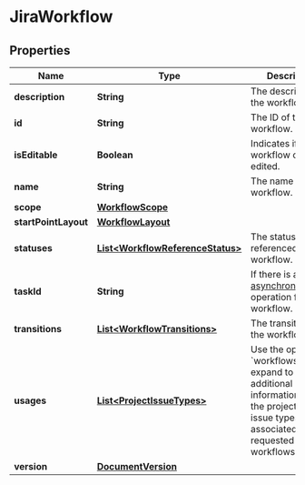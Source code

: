 # JiraWorkflow

## Properties
Name | Type | Description | Notes
------------ | ------------- | ------------- | -------------
**description** | **String** | The description of the workflow. |  [optional]
**id** | **String** | The ID of the workflow. |  [optional]
**isEditable** | **Boolean** | Indicates if the workflow can be edited. |  [optional]
**name** | **String** | The name of the workflow. |  [optional]
**scope** | [**WorkflowScope**](WorkflowScope.md) |  |  [optional]
**startPointLayout** | [**WorkflowLayout**](WorkflowLayout.md) |  |  [optional]
**statuses** | [**List&lt;WorkflowReferenceStatus&gt;**](WorkflowReferenceStatus.md) | The statuses referenced in this workflow. |  [optional]
**taskId** | **String** | If there is a current [asynchronous task](#async-operations) operation for this workflow. |  [optional]
**transitions** | [**List&lt;WorkflowTransitions&gt;**](WorkflowTransitions.md) | The transitions of the workflow. |  [optional]
**usages** | [**List&lt;ProjectIssueTypes&gt;**](ProjectIssueTypes.md) | Use the optional &#x60;workflows.usages&#x60; expand to get additional information about the projects and issue types associated with the requested workflows. |  [optional]
**version** | [**DocumentVersion**](DocumentVersion.md) |  |  [optional]
